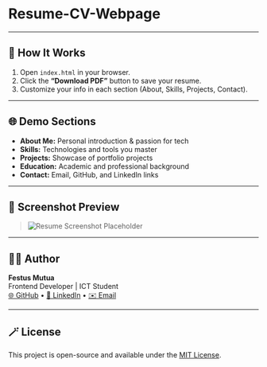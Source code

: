 # Resume-CV-Webpage

---

## 🧠 How It Works

1. Open `index.html` in your browser.
2. Click the **“Download PDF”** button to save your resume.
3. Customize your info in each section (About, Skills, Projects, Contact).

---

## 🌐 Demo Sections

- **About Me:** Personal introduction & passion for tech  
- **Skills:** Technologies and tools you master  
- **Projects:** Showcase of portfolio projects  
- **Education:** Academic and professional background  
- **Contact:** Email, GitHub, and LinkedIn links

---

## 📸 Screenshot Preview

> ![Resume Screenshot Placeholder](https://via.placeholder.com/800x400?text=Resume+Preview)

---

## 🧑‍💻 Author

**Festus Mutua**  
Frontend Developer | ICT Student  
[🌐 GitHub](https://github.com/festusmutua) • [💼 LinkedIn](https://linkedin.com/in/festus) • [✉️ Email](mailto:jubileefestus@gmail.com.com)

---

## 🪄 License

This project is open-source and available under the [MIT License](LICENSE).

